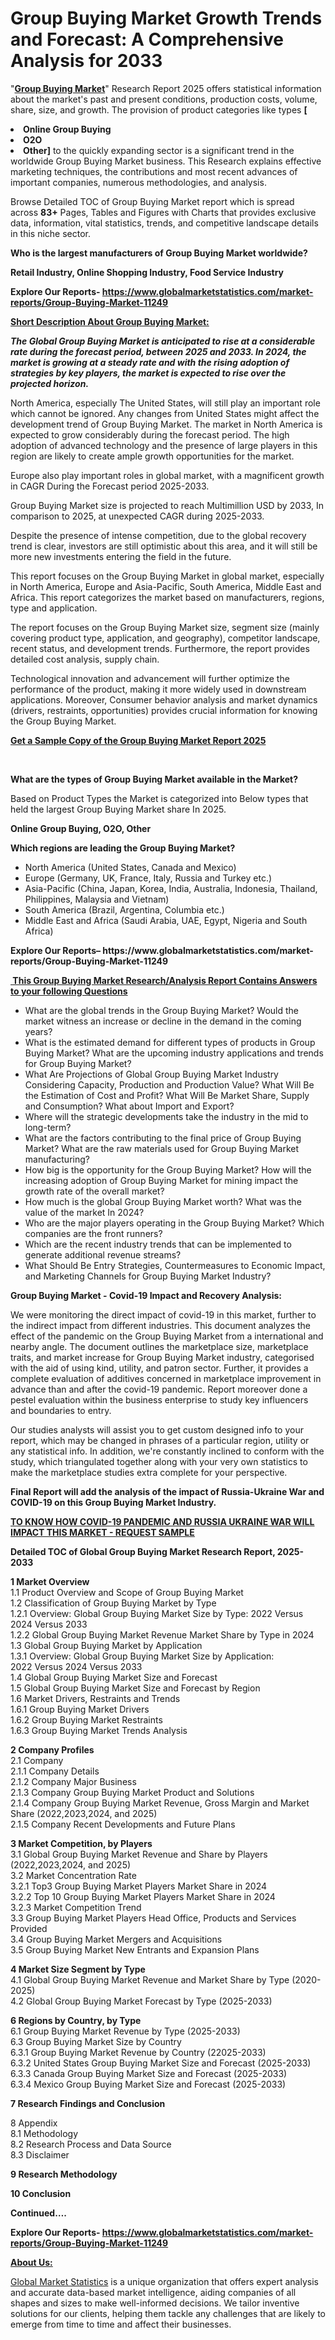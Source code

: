 <H1>Group Buying Market Growth Trends and Forecast: A Comprehensive Analysis for 2033</H1><p>"<strong><a href="https://www.globalmarketstatistics.com/market-reports/Group-Buying-Market-11249">Group Buying Market</a></strong>" Research Report 2025 offers statistical information about the market's past and present conditions, production costs, volume, share, size, and growth. The provision of product categories like types&nbsp;<strong>[<li>Online Group Buying<li>O2O<li>Other]</strong>&nbsp;to the quickly expanding sector is a significant trend in the worldwide Group Buying Market business. This Research explains effective marketing techniques, the contributions and most recent advances of important companies, numerous methodologies, and analysis.</p><p>Browse Detailed TOC of Group Buying Market report which is spread across&nbsp;<strong>83+</strong>&nbsp;Pages, Tables and Figures with Charts that provides exclusive data, information, vital statistics, trends, and competitive landscape details in this niche sector.</p><p><strong>Who is the largest manufacturers of Group Buying Market worldwide?</strong></p><p><strong>Retail Industry, Online Shopping Industry, Food Service Industry</strong></p><p><strong>Explore Our Reports-&nbsp;<a href="https://www.globalmarketstatistics.com/market-reports/Group-Buying-Market-11249">https://www.globalmarketstatistics.com/market-reports/Group-Buying-Market-11249</a></strong></p><p><strong><u>Short Description About Group Buying Market:</u></strong></p><p><strong><em>The Global Group Buying Market is anticipated to rise at a considerable rate during the forecast period, between 2025 and 2033. In 2024, the market is growing at a steady rate and with the rising adoption of strategies by key players, the market is expected to rise over the projected horizon.</em></strong></p><p>North America, especially The United States, will still play an important role which cannot be ignored. Any changes from United States might affect the development trend of Group Buying Market. The market in North America is expected to grow considerably during the forecast period. The high adoption of advanced technology and the presence of large players in this region are likely to create ample growth opportunities for the market.</p><p>Europe also play important roles in global market, with a magnificent growth in CAGR During the Forecast period 2025-2033.</p><p>Group Buying Market size is projected to reach Multimillion USD by 2033, In comparison to 2025, at unexpected CAGR during 2025-2033.</p><p>Despite the presence of intense competition, due to the global recovery trend is clear, investors are still optimistic about this area, and it will still be more new investments entering the field in the future.</p><p>This report focuses on the Group Buying Market in global market, especially in North America, Europe and Asia-Pacific, South America, Middle East and Africa. This report categorizes the market based on manufacturers, regions, type and application.</p><p>The report focuses on the Group Buying Market size, segment size (mainly covering product type, application, and geography), competitor landscape, recent status, and development trends. Furthermore, the report provides detailed cost analysis, supply chain.</p><p>Technological innovation and advancement will further optimize the performance of the product, making it more widely used in downstream applications. Moreover, Consumer behavior analysis and market dynamics (drivers, restraints, opportunities) provides crucial information for knowing the Group Buying Market.</p><p><strong><u>Get a Sample Copy of the Group Buying Market Report 2025</u></strong></p><p>&nbsp;</p><p><strong>What are the types of Group Buying Market available in the Market?</strong></p><p>Based on Product Types the Market is categorized into Below types that held the largest Group Buying Market share In 2025.</p><p><strong>Online Group Buying, O2O, Other</strong></p><p><strong>Which regions are leading the Group Buying Market?</strong></p><ul><li>North America (United States, Canada and Mexico)</li><li>Europe (Germany, UK, France, Italy, Russia and Turkey etc.)</li><li>Asia-Pacific (China, Japan, Korea, India, Australia, Indonesia, Thailand, Philippines, Malaysia and Vietnam)</li><li>South America (Brazil, Argentina, Columbia etc.)</li><li>Middle East and Africa (Saudi Arabia, UAE, Egypt, Nigeria and South Africa)</li></ul><p><strong>Explore Our Reports&ndash;&nbsp;https://www.globalmarketstatistics.com/market-reports/Group-Buying-Market-11249</strong></p><p><strong><u>&nbsp;This Group Buying Market Research/Analysis Report Contains Answers to your following Questions</u></strong></p><ul><li>What are the global trends in the Group Buying Market? Would the market witness an increase or decline in the demand in the coming years?</li><li>What is the estimated demand for different types of products in Group Buying Market? What are the upcoming industry applications and trends for Group Buying Market?</li><li>What Are Projections of Global Group Buying Market Industry Considering Capacity, Production and Production Value? What Will Be the Estimation of Cost and Profit? What Will Be Market Share, Supply and Consumption? What about Import and Export?</li><li>Where will the strategic developments take the industry in the mid to long-term?</li><li>What are the factors contributing to the final price of Group Buying Market? What are the raw materials used for Group Buying Market manufacturing?</li><li>How big is the opportunity for the Group Buying Market? How will the increasing adoption of Group Buying Market for mining impact the growth rate of the overall market?</li><li>How much is the global Group Buying Market worth? What was the value of the market In 2024?</li><li>Who are the major players operating in the Group Buying Market? Which companies are the front runners?</li><li>Which are the recent industry trends that can be implemented to generate additional revenue streams?</li><li>What Should Be Entry Strategies, Countermeasures to Economic Impact, and Marketing Channels for Group Buying Market Industry?</li></ul><p><strong>Group Buying Market - Covid-19 Impact and Recovery Analysis:</strong></p><p>We were monitoring the direct impact of covid-19 in this market, further to the indirect impact from different industries. This document analyzes the effect of the pandemic on the Group Buying Market from a international and nearby angle. The document outlines the marketplace size, marketplace traits, and market increase for Group Buying Market industry, categorised with the aid of using kind, utility, and patron sector. Further, it provides a complete evaluation of additives concerned in marketplace improvement in advance than and after the covid-19 pandemic. Report moreover done a pestel evaluation within the business enterprise to study key influencers and boundaries to entry.</p><p>Our studies analysts will assist you to get custom designed info to your report, which may be changed in phrases of a particular region, utility or any statistical info. In addition, we're constantly inclined to conform with the study, which triangulated together along with your very own statistics to make the marketplace studies extra complete for your perspective.</p><p><strong>Final Report will add the analysis of the impact of Russia-Ukraine War and COVID-19 on this Group Buying Market Industry.</strong></p><p><strong><u><a href="https://www.globalmarketstatistics.com/market-reports/Group-Buying-Market-11249">TO KNOW HOW COVID-19 PANDEMIC AND RUSSIA UKRAINE WAR WILL IMPACT THIS MARKET - REQUEST SAMPLE</a></u></strong></p><p><strong>Detailed TOC of Global Group Buying Market Research Report, 2025-2033</strong></p><p><strong>1 Market Overview</strong><br /> 1.1 Product Overview and Scope of Group Buying Market<br /> 1.2 Classification of Group Buying Market by Type<br /> 1.2.1 Overview: Global Group Buying Market Size by Type: 2022&nbsp;Versus 2024 Versus 2033<br /> 1.2.2 Global Group Buying Market Revenue Market Share by Type in 2024<br /> 1.3 Global Group Buying Market by Application<br /> 1.3.1 Overview: Global Group Buying Market Size by Application: 2022&nbsp;Versus 2024 Versus 2033<br /> 1.4 Global Group Buying Market Size and Forecast<br /> 1.5 Global Group Buying Market Size and Forecast by Region<br /> 1.6 Market Drivers, Restraints and Trends<br /> 1.6.1 Group Buying Market Drivers<br /> 1.6.2 Group Buying Market Restraints<br /> 1.6.3 Group Buying Market Trends Analysis</p><p><strong>2 Company Profiles</strong><br /> 2.1 Company<br /> 2.1.1 Company Details<br /> 2.1.2 Company Major Business<br /> 2.1.3 Company Group Buying Market Product and Solutions<br /> 2.1.4 Company Group Buying Market Revenue, Gross Margin and Market Share (2022,2023,2024, and 2025)<br /> 2.1.5 Company Recent Developments and Future Plans</p><p><strong>3 Market Competition, by Players</strong><br /> 3.1 Global Group Buying Market Revenue and Share by Players (2022,2023,2024, and 2025)<br /> 3.2 Market Concentration Rate<br /> 3.2.1 Top3 Group Buying Market Players Market Share in 2024<br /> 3.2.2 Top 10 Group Buying Market Players Market Share in 2024<br /> 3.2.3 Market Competition Trend<br /> 3.3 Group Buying Market Players Head Office, Products and Services Provided<br /> 3.4 Group Buying Market Mergers and Acquisitions<br /> 3.5 Group Buying Market New Entrants and Expansion Plans</p><p><strong>4 Market Size Segment by Type</strong><br /> 4.1 Global Group Buying Market Revenue and Market Share by Type (2020-2025)<br /> 4.2 Global Group Buying Market Forecast by Type (2025-2033)</p><p><strong>6 Regions by Country, by Type</strong><br /> 6.1 Group Buying Market Revenue by Type (2025-2033)<br /> 6.3 Group Buying Market Size by Country<br /> 6.3.1 Group Buying Market Revenue by Country (22025-2033)<br /> 6.3.2 United States Group Buying Market Size and Forecast (2025-2033)<br /> 6.3.3 Canada Group Buying Market Size and Forecast (2025-2033)<br /> 6.3.4 Mexico Group Buying Market Size and Forecast (2025-2033)</p><p><strong>7 Research Findings and Conclusion</strong></p><p>8 Appendix<br /> 8.1 Methodology<br /> 8.2 Research Process and Data Source<br /> 8.3 Disclaimer</p><p><strong>9 Research Methodology</strong></p><p><strong>10 Conclusion</strong></p><p><strong>Continued&hellip;.</strong></p><p><strong>Explore Our Reports-&nbsp;<a href="https://www.globalmarketstatistics.com/market-reports/Group-Buying-Market-11249">https://www.globalmarketstatistics.com/market-reports/Group-Buying-Market-11249</a></strong></p><p><strong><u>About Us:</u></strong></p><p><a href="https://www.globalmarketstatistics.com/">Global Market Statistics</a> is a unique organization that offers expert analysis and accurate data-based market intelligence, aiding companies of all shapes and sizes to make well-informed decisions. We tailor inventive solutions for our clients, helping them tackle any challenges that are likely to emerge from time to time and affect their businesses.</p><p>&nbsp;</p>
